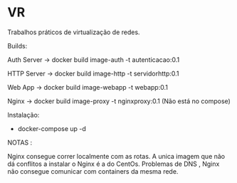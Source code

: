 # VR
Trabalhos práticos de virtualização de redes. 

Builds:

Auth Server -> docker build image-auth -t autenticacao:0.1

HTTP Server -> docker build image-http -t servidorhttp:0.1

Web App -> docker build image-webapp -t webapp:0.1

Nginx -> docker build image-proxy -t nginxproxy:0.1 (Não está no compose)

Instalação:

- docker-compose up -d


NOTAS :

Nginx consegue correr localmente com as rotas. A unica imagem que não dá conflitos a instalar o Nginx é a do CentOs. Problemas de DNS , Nginx não consegue comunicar com containers da mesma rede. 
